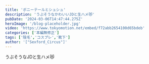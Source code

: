 ```yaml
---
title: 'ポニーテールとシュシュ'
description: 'うぶそうなかわいいJDと生ハメ😻'
pubDate: '2024-03-06T14:47:44.275Z'
heroImage: '/blog-placeholder.jpg'
video: 'https://www.tokyomotion.net/embed/f72abb2654100d65bdeb'
categories: ['本編無修正']
tags: ['陰毛','コスプレ','靴下']
author: '["Sexford_Circus"]'
---
```


うぶそうなJDと生ハメ😻




